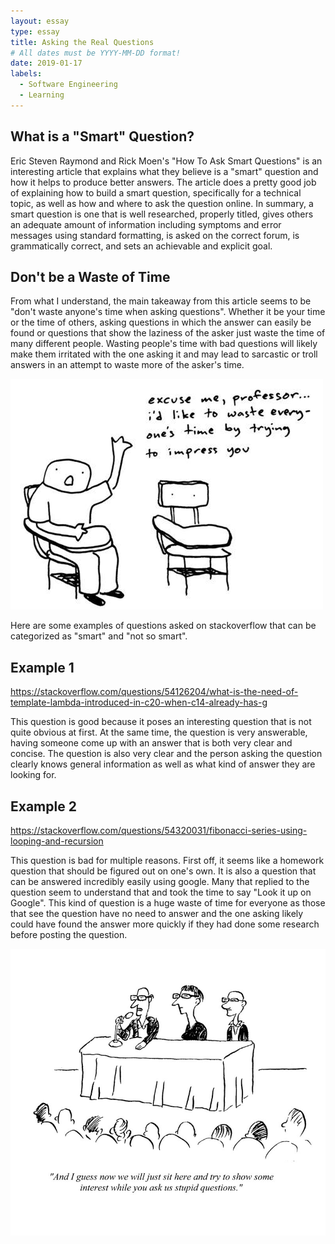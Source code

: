 ```yaml
---
layout: essay
type: essay
title: Asking the Real Questions
# All dates must be YYYY-MM-DD format!
date: 2019-01-17
labels:
  - Software Engineering
  - Learning
---
```


## What is a "Smart" Question?
Eric Steven Raymond and Rick Moen's "How To Ask Smart Questions" is an interesting article that explains what they believe is a "smart" question and how it helps to produce better answers. The article does a pretty good job of explaining how to build a smart question, specifically for a technical topic, as well as how and where to ask the question online. In summary, a smart question is one that is well researched, properly titled, gives others an adequate amount of information including symptoms and error messages using standard formatting, is asked on the correct forum, is grammatically correct, and sets an achievable and explicit goal.



## Don't be a Waste of Time
From what I understand, the main takeaway from this article seems to be "don't waste anyone's time when asking questions". Whether it be your time or the time of others, asking questions in which the answer can easily be found or questions that show the laziness of the asker just waste the time of many different people. Wasting people's time with bad questions will likely make them irritated with the one asking it and may lead to sarcastic or troll answers in an attempt to waste more of the asker's time.

<img class="ui medium center circular floated image" src="../images/timewaste.jpg">


Here are some examples of questions asked on stackoverflow that can be categorized as "smart" and "not so smart".


## Example 1
https://stackoverflow.com/questions/54126204/what-is-the-need-of-template-lambda-introduced-in-c20-when-c14-already-has-g

This question is good because it poses an interesting question that is not quite obvious at first. At the same time, the question is very answerable, having someone come up with an answer that is both very clear and concise. The question is also very clear and the person asking the question clearly knows general information as well as what kind of answer they are looking for.



## Example 2
https://stackoverflow.com/questions/54320031/fibonacci-series-using-looping-and-recursion

This question is bad for multiple reasons. First off, it seems like a homework question that should be figured out on one's own. It is also a question that can be answered incredibly easily using google. Many that replied to the question seem to understand that and took the time to say "Look it up on Google". This kind of question is a huge waste of time for everyone as those that see the question have no need to answer and the one asking likely could have found the answer more quickly if they had done some research before posting the question.

<img class="ui medium center circular floated image" src="../images/stupidquestions.jpg">

